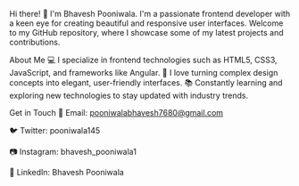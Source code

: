 Hi there! 👋 I'm Bhavesh Pooniwala.
I'm a passionate frontend developer with a keen eye for creating beautiful and responsive user interfaces. Welcome to my GitHub repository, where I showcase some of my latest projects and contributions.

About Me
💻 I specialize in frontend technologies such as HTML5, CSS3, JavaScript, and frameworks like Angular.
🌟 I love turning complex design concepts into elegant, user-friendly interfaces.
📚 Constantly learning and exploring new technologies to stay updated with industry trends.

Get in Touch
📧 Email: pooniwalabhavesh7680@gmail.com

🐦 Twitter: pooniwala145

📷 Instagram: bhavesh_pooniwala1

💼 LinkedIn: Bhavesh Pooniwala

<!---
Bhaveshpooniwala1/Bhaveshpooniwala1 is a ✨ special ✨ repository because its `README.md` (this file) appears on your GitHub profile.
You can click the Preview link to take a look at your changes.
--->
